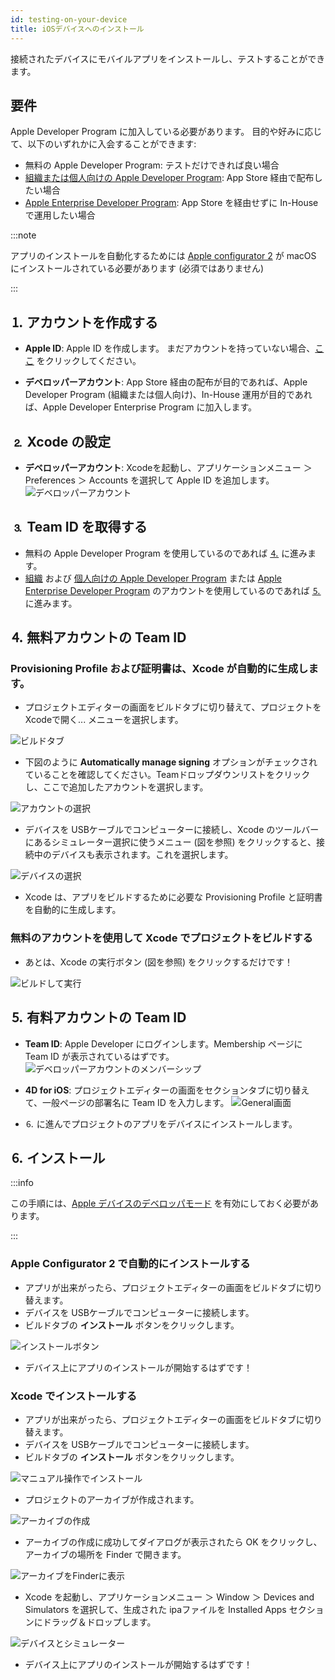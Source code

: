 ```yaml
---
id: testing-on-your-device
title: iOSデバイスへのインストール
---
```


接続されたデバイスにモバイルアプリをインストールし、テストすることができます。


## 要件

Apple Developer Program に加入している必要があります。 目的や好みに応じて、以下のいずれかに入会することができます:

* 無料の Apple Developer Program: テストだけできれば良い場合
* [組織または個人向けの Apple Developer Program](https://developer.apple.com/programs/enroll/): App Store 経由で配布したい場合
* [Apple Enterprise Developer Program](https://developer.apple.com/programs/enterprise/): App Store を経由せずに In-House で運用したい場合


:::note

アプリのインストールを自動化するためには [Apple configurator 2](https://itunes.apple.com/us/app/apple-configurator-2/id1037126344) が macOS にインストールされている必要があります (必須ではありません)

:::


## ⒈ アカウントを作成する

* **Apple ID**: Apple ID を作成します。 まだアカウントを持っていない場合、[ここ](https://appleid.apple.com/account#!&page=create) をクリックしてください。

* **デベロッパーアカウント**: App Store 経由の配布が目的であれば、Apple Developer Program (組織または個人向け)、In-House 運用が目的であれば、Apple Developer Enterprise Program に加入します。

## ⒉ Xcode の設定

* **デベロッパーアカウント**: Xcodeを起動し、アプリケーションメニュー ＞ Preferences ＞ Accounts を選択して Apple ID を追加します。 ![デベロッパーアカウント](img/Developer-Account-4D-for-iOS.png)

## ⒊ Team ID を取得する

* 無料の Apple Developer Program を使用しているのであれば [⒋](#無料アカウントの-team-id) に進みます。
* [組織](../tutorials/developer-program/register-apple-developer-program-organization) および [個人向けの Apple Developer Program](../tutorials/developer-program/register-apple-developer-program-individual) または [Apple Enterprise Developer Program](../tutorials/developer-program/register-apple-developer-enterprise-program) のアカウントを使用しているのであれば [⒌](#有料アカウントの-team-id) に進みます。

## ⒋ 無料アカウントの Team ID

### Provisioning Profile および証明書は、Xcode が自動的に生成します。

* プロジェクトエディターの画面をビルドタブに切り替えて、プロジェクトをXcodeで開く... メニューを選択します。

![ビルドタブ](img/Open-your-project-Xcode-4D-for-iOS.png)

* 下図のように **Automatically manage signing** オプションがチェックされていることを確認してください。Teamドロップダウンリストをクリックし、ここで追加したアカウントを選択します。

![アカウントの選択](img/account-Selection-Free-Account.png)

* デバイスを USBケーブルでコンピューターに接続し、Xcode のツールバーにあるシミュレーター選択に使うメニュー (図を参照) をクリックすると、接続中のデバイスも表示されます。これを選択します。

![デバイスの選択](img/select-device-Free-Account.png)

* Xcode は、アプリをビルドするために必要な Provisioning Profile と証明書を自動的に生成します。

### 無料のアカウントを使用して Xcode でプロジェクトをビルドする

* あとは、Xcode の実行ボタン (図を参照) をクリックするだけです！

![ビルドして実行](img/Build-Run-Free-Account.png)

## ⒌ 有料アカウントの Team ID

* **Team ID**: Apple Developer にログインします。Membership ページに Team ID が表示されているはずです。 ![デベロッパーアカウントのメンバーシップ](img/Team-ID-4D-for-iOS.png)

* **4D for iOS**: プロジェクトエディターの画面をセクションタブに切り替えて、一般ページの部署名に Team ID を入力します。 ![General画面](img/Team-ID-General-Section-4D-for-iOS.png)

* ⒍ に進んでプロジェクトのアプリをデバイスにインストールします。

## ⒍ インストール

:::info

この手順には、[Apple デバイスのデベロッパモード](../getting-started/requirements.md#apple-デバイスのデベロッパモード) を有効にしておく必要があります。

:::


### Apple Configurator 2 で自動的にインストールする

* アプリが出来がったら、プロジェクトエディターの画面をビルドタブに切り替えます。
* デバイスを USBケーブルでコンピューターに接続します。
* ビルドタブの **インストール** ボタンをクリックします。

![インストールボタン](img/Install-button-build-tab-4D-for-iOS.png)

* デバイス上にアプリのインストールが開始するはずです！

### Xcode でインストールする

* アプリが出来がったら、プロジェクトエディターの画面をビルドタブに切り替えます。
* デバイスを USBケーブルでコンピューターに接続します。
* ビルドタブの **インストール** ボタンをクリックします。

![マニュアル操作でインストール](img/Manual-installation-4D-for-iOS.png)

* プロジェクトのアーカイブが作成されます。

![アーカイブの作成](img/Archive-creation.png)

* アーカイブの作成に成功してダイアログが表示されたら OK をクリックし、アーカイブの場所を Finder で開きます。

![アーカイブをFinderに表示](img/Reveal-archive-in-Finder.png)

* Xcode を起動し、アプリケーションメニュー ＞ Window ＞ Devices and Simulators を選択して、生成された ipaファイルを Installed Apps セクションにドラッグ＆ドロップします。

![デバイスとシミュレーター](img/Devices-and-Simulators-4D-for-iOS.png)

* デバイス上にアプリのインストールが開始するはずです！





